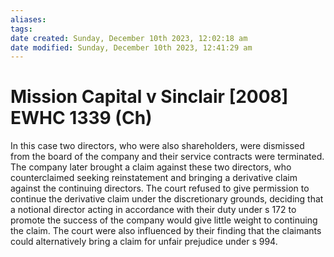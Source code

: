 ```yaml
---
aliases: 
tags: 
date created: Sunday, December 10th 2023, 12:02:18 am
date modified: Sunday, December 10th 2023, 12:41:29 am
---
```


# Mission Capital v Sinclair [2008] EWHC 1339 (Ch)

In this case two directors, who were also shareholders, were dismissed from the board of the company and their service contracts were terminated. The company later brought a claim against these two directors, who counterclaimed seeking reinstatement and bringing a derivative claim against the continuing directors. The court refused to give permission to continue the derivative claim under the discretionary grounds, deciding that a notional director acting in accordance with their duty under s 172 to promote the success of the company would give little weight to continuing the claim. The court were also influenced by their finding that the claimants could alternatively bring a claim for unfair prejudice under s 994.

